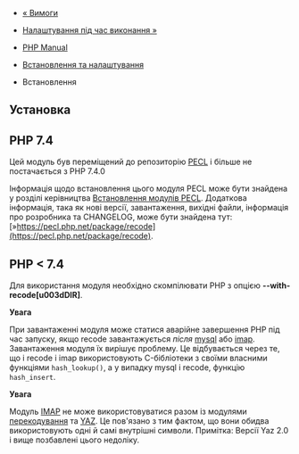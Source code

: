 - [« Вимоги](recode.requirements.md)
- [Налаштування під час виконання »](recode.configuration.md)

- [PHP Manual](index.md)
- [Встановлення та налаштування](recode.setup.md)
- Встановлення

## Установка

## PHP 7.4

Цей модуль був переміщений до репозиторію [PECL](https://pecl.php.net/)
і більше не постачається з PHP 7.4.0

Інформація щодо встановлення цього модуля PECL може бути знайдена у розділі
керівництва [Встановлення модулів PECL](install.pecl.md). Додаткова
інформація, така як нові версії, завантаження, вихідні файли,
інформація про розробника та CHANGELOG, може бути знайдена тут:
[»https://pecl.php.net/package/recode](https://pecl.php.net/package/recode).

## PHP \< 7.4

Для використання модуля необхідно скомпілювати PHP з опцією
**--with-recode\[u003dDIR\]**.

**Увага**

При завантаженні модуля може статися аварійне завершення PHP під час
запуску, якщо recode завантажується *після* [mysql](ref.mysql.md) або
[imap](ref.imap.md). Завантаження модуля їх вирішує проблему. Це
відбувається через те, що і recode і imap використовують C-бібліотеки з
своїми власними функціями `hash_lookup()`, а у випадку mysql і
recode, функцію `hash_insert`.

**Увага**

Модуль [IMAP](book.imap.md) не може використовуватися разом із модулями
[перекодування](book.recode.md) та [YAZ](book.yaz.md). Це пов'язано з
тим фактом, що вони обидва використовують одні й самі внутрішні символи.
Примітка: Версії Yaz 2.0 і вище позбавлені цього недоліку.
